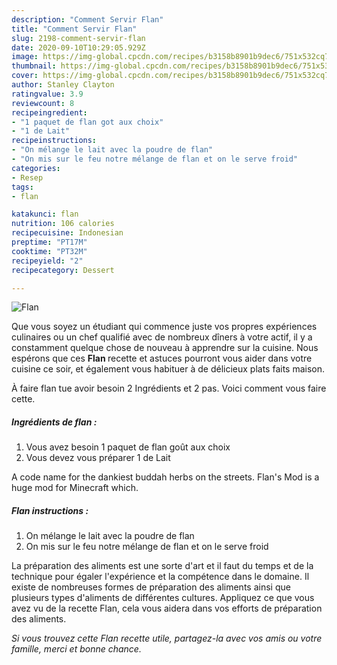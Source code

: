 ```yaml
---
description: "Comment Servir Flan"
title: "Comment Servir Flan"
slug: 2198-comment-servir-flan
date: 2020-09-10T10:29:05.929Z
image: https://img-global.cpcdn.com/recipes/b3158b8901b9dec6/751x532cq70/flan-photo-principale-de-la-recette.jpg
thumbnail: https://img-global.cpcdn.com/recipes/b3158b8901b9dec6/751x532cq70/flan-photo-principale-de-la-recette.jpg
cover: https://img-global.cpcdn.com/recipes/b3158b8901b9dec6/751x532cq70/flan-photo-principale-de-la-recette.jpg
author: Stanley Clayton
ratingvalue: 3.9
reviewcount: 8
recipeingredient:
- "1 paquet de flan got aux choix"
- "1 de Lait"
recipeinstructions:
- "On mélange le lait avec la poudre de flan"
- "On mis sur le feu notre mélange de flan et on le serve froid"
categories:
- Resep
tags:
- flan

katakunci: flan 
nutrition: 106 calories
recipecuisine: Indonesian
preptime: "PT17M"
cooktime: "PT32M"
recipeyield: "2"
recipecategory: Dessert

---
```



![Flan](https://img-global.cpcdn.com/recipes/b3158b8901b9dec6/751x532cq70/flan-photo-principale-de-la-recette.jpg)

Que vous soyez un étudiant qui commence juste vos propres expériences culinaires ou un chef qualifié avec de nombreux dîners à votre actif, il y a constamment quelque chose de nouveau à apprendre sur la cuisine. Nous espérons que ces <strong> Flan </strong> recette et astuces pourront vous aider dans votre cuisine ce soir, et également vous habituer à de délicieux plats faits maison.

<!--inarticleads1-->

À faire flan tue avoir besoin 2 Ingrédients et 2 pas. Voici comment vous faire cette.

##### Ingrédients de flan :

1. Vous avez besoin 1 paquet de flan goût aux choix
1. Vous devez vous préparer 1 de Lait


A code name for the dankiest buddah herbs on the streets. Flan&#39;s Mod is a huge mod for Minecraft which. 

<!--inarticleads2-->

##### Flan instructions :

1. On mélange le lait avec la poudre de flan
1. On mis sur le feu notre mélange de flan et on le serve froid




<!--inarticleads1-->

<p>
La préparation des aliments est une sorte d'art et il faut du temps et de la technique pour égaler l'expérience et la compétence dans le domaine. Il existe de nombreuses formes de préparation des aliments ainsi que plusieurs types d'aliments de différentes cultures. Appliquez ce que vous avez vu de la recette Flan, cela vous aidera dans vos efforts de préparation des aliments.
</p>

<p>
<i>Si vous trouvez cette Flan recette utile, partagez-la avec vos amis ou votre famille, merci et bonne chance.</i>
</p>
